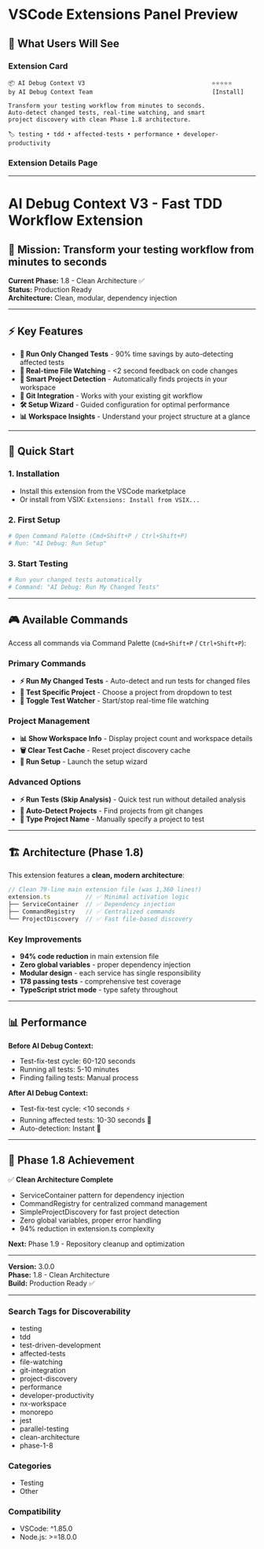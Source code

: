 # VSCode Extensions Panel Preview

## 📱 What Users Will See

### **Extension Card**
```
📦 AI Debug Context V3                                    ⭐⭐⭐⭐⭐
by AI Debug Context Team                                  [Install]

Transform your testing workflow from minutes to seconds. 
Auto-detect changed tests, real-time watching, and smart 
project discovery with clean Phase 1.8 architecture.

🏷️ testing • tdd • affected-tests • performance • developer-productivity
```

### **Extension Details Page**

---

# AI Debug Context V3 - Fast TDD Workflow Extension

## 🎯 **Mission**: Transform your testing workflow from minutes to seconds

**Current Phase:** 1.8 - Clean Architecture ✅  
**Status:** Production Ready  
**Architecture:** Clean, modular, dependency injection

---

## ⚡ **Key Features**

- **🚀 Run Only Changed Tests** - 90% time savings by auto-detecting affected tests
- **👀 Real-time File Watching** - <2 second feedback on code changes  
- **🎯 Smart Project Detection** - Automatically finds projects in your workspace
- **🔄 Git Integration** - Works with your existing git workflow
- **🛠️ Setup Wizard** - Guided configuration for optimal performance
- **📊 Workspace Insights** - Understand your project structure at a glance

---

## 🚀 **Quick Start**

### 1. **Installation**
- Install this extension from the VSCode marketplace
- Or install from VSIX: `Extensions: Install from VSIX...`

### 2. **First Setup**
```bash
# Open Command Palette (Cmd+Shift+P / Ctrl+Shift+P)
# Run: "AI Debug: Run Setup"
```

### 3. **Start Testing**
```bash
# Run your changed tests automatically
# Command: "AI Debug: Run My Changed Tests"
```

---

## 🎮 **Available Commands**

Access all commands via Command Palette (`Cmd+Shift+P` / `Ctrl+Shift+P`):

### **Primary Commands**
- **⚡ Run My Changed Tests** - Auto-detect and run tests for changed files
- **🎯 Test Specific Project** - Choose a project from dropdown to test
- **👀 Toggle Test Watcher** - Start/stop real-time file watching

### **Project Management** 
- **📊 Show Workspace Info** - Display project count and workspace details
- **🗑️ Clear Test Cache** - Reset project discovery cache
- **🍎 Run Setup** - Launch the setup wizard

### **Advanced Options**
- **⚡ Run Tests (Skip Analysis)** - Quick test run without detailed analysis
- **🚀 Auto-Detect Projects** - Find projects from git changes
- **🎯 Type Project Name** - Manually specify a project to test

---

## 🏗️ **Architecture** (Phase 1.8)

This extension features a **clean, modern architecture**:

```typescript
// Clean 79-line main extension file (was 1,360 lines!)
extension.ts          // ✅ Minimal activation logic
├── ServiceContainer  // ✅ Dependency injection
├── CommandRegistry   // ✅ Centralized commands  
└── ProjectDiscovery  // ✅ Fast file-based discovery
```

### **Key Improvements**
- **94% code reduction** in main extension file
- **Zero global variables** - proper dependency injection
- **Modular design** - each service has single responsibility  
- **178 passing tests** - comprehensive test coverage
- **TypeScript strict mode** - type safety throughout

---

## 📊 **Performance**

**Before AI Debug Context:**
- Test-fix-test cycle: 60-120 seconds
- Running all tests: 5-10 minutes
- Finding failing tests: Manual process

**After AI Debug Context:**
- Test-fix-test cycle: <10 seconds ⚡
- Running affected tests: 10-30 seconds 🚀
- Auto-detection: Instant 🎯

---

## 🎯 **Phase 1.8 Achievement**

✅ **Clean Architecture Complete**
- ServiceContainer pattern for dependency injection
- CommandRegistry for centralized command management
- SimpleProjectDiscovery for fast project detection
- Zero global variables, proper error handling
- 94% reduction in extension.ts complexity

**Next:** Phase 1.9 - Repository cleanup and optimization

---

**Version:** 3.0.0  
**Phase:** 1.8 - Clean Architecture  
**Build:** Production Ready ✅

---

### **Search Tags for Discoverability**
- testing
- tdd  
- test-driven-development
- affected-tests
- file-watching
- git-integration
- project-discovery
- performance
- developer-productivity
- nx-workspace
- monorepo
- jest
- parallel-testing
- clean-architecture
- phase-1-8

### **Categories**
- Testing
- Other

### **Compatibility**
- VSCode: ^1.85.0
- Node.js: >=18.0.0